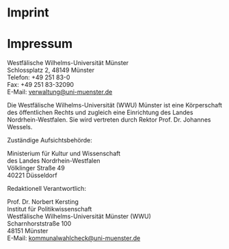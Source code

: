 # Imprint
# Impressum

Westfälische Wilhelms-Universität Münster\
Schlossplatz 2, 48149 Münster\
Telefon: +49 251 83-0\
Fax: +49 251 83-32090\
E-Mail: verwaltung@uni-muenster.de

Die Westfälische Wilhelms-Universität (WWU) Münster ist eine Körperschaft des öffentlichen Rechts und zugleich eine Einrichtung des Landes Nordrhein-Westfalen. Sie wird vertreten durch Rektor Prof. Dr. Johannes Wessels.

Zuständige Aufsichtsbehörde:

Ministerium für Kultur und Wissenschaft \
des Landes Nordrhein-Westfalen\
Völklinger Straße 49\
40221 Düsseldorf

Redaktionell Verantwortlich:

Prof. Dr. Norbert Kersting\
Institut für Politikwissenschaft\
Westfälische Wilhelms-Universität Münster (WWU)\
Scharnhorststraße 100\
48151 Münster\
E-Mail: kommunalwahlcheck@uni-muenster.de